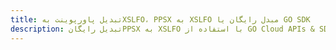 ---title: تبدیل پاورپوینت بهXSLFO، PPSX به XSLFO مبدل رایگان یا GO SDKdescription: تبدیل رایگانPPSX به XSLFO با استفاده از GO Cloud APIs & SDK. همچنین اسناد Microsoft PowerPoint را در Cloud ایجاد، ویرایش و رندر کنید.---